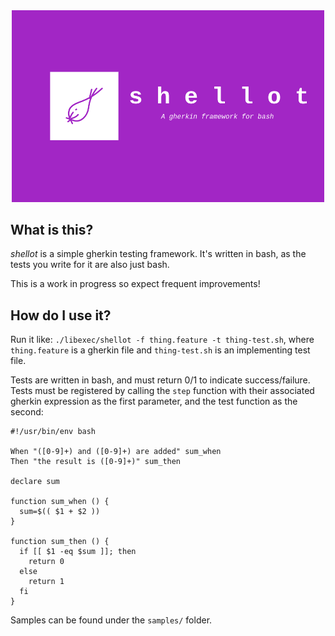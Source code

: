 <div align="center">
  <img src="shellot.png" width="500px;" >
</div>

## What is this?

_shellot_ is a simple gherkin testing framework. It's written in bash, as the tests you write for it are also just bash.

This is a work in progress so expect frequent improvements!

## How do I use it?

Run it like: `./libexec/shellot -f thing.feature -t thing-test.sh`, where `thing.feature` is a gherkin file and `thing-test.sh` is an implementing test file.

Tests are written in bash, and must return 0/1 to indicate success/failure. Tests must be registered by calling the `step` function with their associated gherkin expression as the first parameter, and the test function as the second:

```shell
#!/usr/bin/env bash

When "([0-9]+) and ([0-9]+) are added" sum_when
Then "the result is ([0-9]+)" sum_then

declare sum

function sum_when () {
  sum=$(( $1 + $2 ))
}

function sum_then () {
  if [[ $1 -eq $sum ]]; then
    return 0
  else
    return 1
  fi
}
```

Samples can be found under the `samples/` folder.